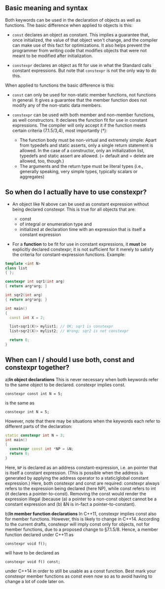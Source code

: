 
Basic meaning and syntax
---------

Both keywords can be used in the declaration of objects as well as functions. The basic difference when applied to objects is this:

- `const` declares an object as constant. This implies a guarantee that, once initialized, the value of that object won't change, 
and the compiler can make use of this fact for optimizations. It also helps prevent the programmer from writing code that modifies objects
that were not meant to be modified after initialization.

- `constexpr` declares an object as fit for use in what the Standard calls constant expressions. But note that `constexpr` is not the only way to do this.

When applied to functions the basic difference is this:

- `const` can only be used for non-static member functions, not functions in general. It gives a guarantee that the member function
does not modify any of the non-static data members.

- `constexpr` can be used with both member and non-member functions, as well constructors. It declares the function fit for use 
in constant expressions. The compiler will only accept it if the function meets certain criteria (7.1.5/3,4), most importantly (†):

  - The function body must be non-virtual and extremely simple: Apart from typedefs and static asserts, only a single return statement is allowed. In the case of a constructor, only an initialization list, typedefs and static assert are allowed. (= default and = delete are allowed, too, though.)
  - The arguments and the return type must be literal types (i.e., generally speaking, very simple types, typically scalars or aggregates)

So when do I actually have to use constexpr?
-------------

- An object like N above can be used as constant expression without being declared constexpr. This is true for all objects that are:

  - const
  - of integral or enumeration type and
  - initialized at declaration time with an expression that is itself a constant expression 

- For a **function** to be fit for use in constant expressions, it **must** be explicitly declared constexpr; it is not sufficient for it merely to satisfy the criteria for constant-expression functions. Example:

```c++
template <int N>
class list
{ };

constexpr int sqr1(int arg)
{ return arg*arg; }

int sqr2(int arg)
{ return arg*arg; }

int main()
{
  const int X = 2;

  list<sqr1(X)> mylist1; // OK; sqr1 is constexpr
  list<sqr2(X)> mylist2; // Wrong; sqr2 is not constexpr

  return 0;
}
```

When can I / should I use both, const and constexpr together?
----------------------------

a)**In object declarations** This is never necessary when both keywords refer to the same object to be declared. constexpr implies const.

    constexpr const int N = 5;

is the same as

    constexpr int N = 5;

However, note that there may be situations when the keywords each refer to different parts of the declaration:

```c++
static constexpr int N = 3;
int main()
{
  constexpr const int *NP = &N;
  return 0;
}
```

Here, `NP` is declared as an address constant-expression, i.e. an pointer that is itself a constant expression. (This is possible when the address is generated by applying the address operator to a static/global constant expression.) Here, both constexpr and const are required: constexpr always refers to the expression being declared (here NP), while const refers to int (it declares a pointer-to-const). Removing the const would render the expression illegal (because (a) a pointer to a non-const object cannot be a constant expression and (b) &N is in-fact a pointer-to-constant).

b)**In member function declarations** In C++11, constexpr implies const also for member functions. However, this is likely to change in C++14. According to the current drafts, constexpr will imply const only for objects, not for member functions, due to a proposed change to §7.1.5/8. Hence, a member function declared under C++11 as

    constexpr void f();

will have to be declared as

    constexpr void f() const;

under C++14 in order to still be usable as a const function. Best mark your constexpr member functions as const even now so as to avoid having to change a lot of code later on.




